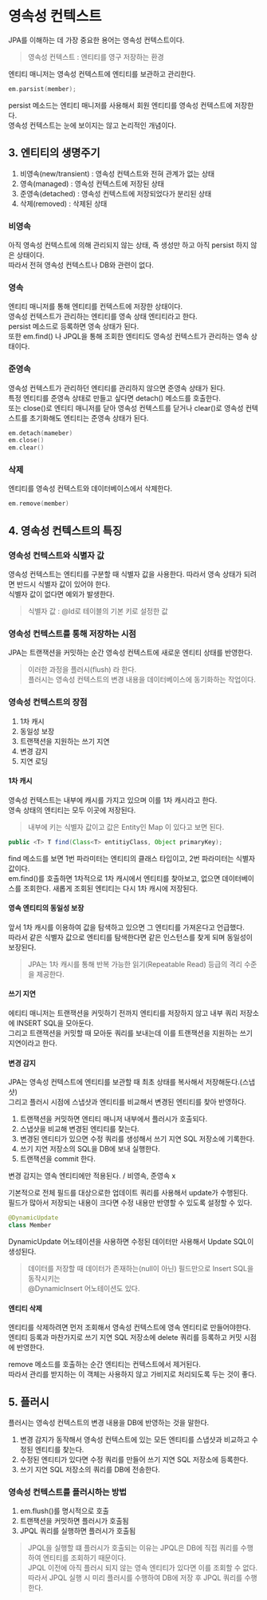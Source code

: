 # 영속성 컨텍스트
JPA를 이해하는 데 가장 중요한 용어는 영속성 컨텍스트이다.   

> 영속성 컨텍스트 : 엔티티를 영구 저장하는 환경
 
엔티티 매니저는 영속성 컨텍스트에 엔티티를 보관하고 관리한다.

```kotlin
em.parsist(member);
```
persist 메소드는 엔티티 매니저를 사용해서 회원 엔티티를 영속성 컨텍스트에 저장한다.   
영속성 컨텍스트는 눈에 보이지는 않고 논리적인 개념이다.

## 3. 엔티티의 생명주기

1. 비영속(new/transient) : 영속성 컨텍스트와 전혀 관계가 없는 상태
2. 영속(managed) : 영속성 컨텍스트에 저장된 상태
3. 준영속(detached) : 영속성 컨텍스트에 저장되었다가 분리된 상태
4. 삭제(removed) : 삭제된 상태

### 비영속
아직 영속성 컨텍스트에 의해 관리되지 않는 상태, 즉 생성만 하고 아직 persist 하지 않은 상태이다.   
따라서 전혀 영속성 컨텍스트나 DB와 관련이 없다.   

### 영속
엔티티 매니저를 통해 엔티티를 컨텍스트에 저장한 상태이다.   
영속성 컨텍스트가 관리하는 엔티티를 영속 상태 엔티티라고 한다.   
persist 메소드로 등록하면 영속 상태가 된다.    
또한 em.find() 나 JPQL을 통해 조회한 엔티티도 영속성 컨텍스트가 관리하는 영속 상태이다.  

### 준영속
영속성 컨텍스트가 관리하던 엔티티를 관리하지 않으면 준영속 상태가 된다.   
특정 엔티티를 준영속 상태로 만들고 싶다면 detach() 메소드를 호출한다.   
또는 close()로 엔티티 매니저를 닫아 영속성 컨텍스트를 닫거나
clear()로 영속성 컨텍스트를 초기화해도 엔티티는 준영속 상태가 된다.   

```kotlin
em.detach(mameber)
em.close()
em.clear()
```

### 삭제
엔티티를 영속성 컨텍스트와 데이터베이스에서 삭제한다.
```kotlin
em.remove(member)
```

## 4. 영속성 컨텍스트의 특징
### 영속성 컨텍스트와 식별자 값
영속성 컨텍스트는 엔티티를 구분할 때 식별자 값을 사용한다.
따라서 영속 상태가 되려면 반드시 식별자 값이 있어야 한다.  
식별자 값이 없다면 예외가 발생한다.  

> 식별자 값 : @Id로 테이블의 기본 키로 설정한 값

### 영속성 컨텍스트를 통해 저장하는 시점
JPA는 트랜잭션을 커밋하는 순간 영속성 컨텍스트에 새로운 엔티티 상태를 반영한다.

> 이러한 과정을 플러시(flush) 라 한다.   
> 플러시는 영속성 컨텍스트의 변경 내용을 데이터베이스에 동기화하는 작업이다.

### 영속성 컨텍스트의 장점
1. 1차 캐시
2. 동일성 보장
3. 트랜잭션을 지원하는 쓰기 지연
4. 변경 감지
5. 지연 로딩

#### 1차 캐시
영속성 컨텍스트는 내부에 캐시를 가지고 있으며 이를 1차 캐시라고 한다.   
영속 상태의 엔티티는 모두 이곳에 저장된다.   
> 내부에 키는 식별자 값이고 값은 Entity인 Map 이 있다고 보면 된다.

```java
public <T> T find(Class<T> entitiyClass, Object primaryKey);
```

find 메소드를 보면 1번 파라미터는 엔티티의 클래스 타입이고, 2번 파라미터는 식별자 값이다.   
em.find()를 호출하면 1차적으로 1차 캐시에서 엔티티를 찾아보고, 없으면 데이터베이스를 조회한다.
새롭게 조회된 엔티티는 다시 1차 캐시에 저장된다.   

#### 영속 엔티티의 동일성 보장
앞서 1차 캐시를 이용하여 값을 탐색하고 있으면 그 엔티티를 가져온다고 언급했다.   
따라서 같은 식별자 값으로 엔티티를 탐색한다면 같은 인스턴스를 찾게 되며 동일성이 보장된다.   

> JPA는 1차 캐시를 통해 반복 가능한 읽기(Repeatable Read) 등급의 격리 수준을 제공한다.   

#### 쓰기 지연
에티티 매니저는 트랜잭션을 커밋하기 전까지 엔티티를 저장하지 않고 내부 쿼리 저장소에  INSERT SQL을 모아둔다.   
그리고 트랜잭션을 커밋할 때 모아둔 쿼리를 보내는데 이를 트랜잭션을 지원하는 쓰기 지연이라고 한다.   
 
#### 변경 감지
JPA는 영속성 컨텍스트에 엔티티를 보관할 때 최초 상태를 복사해서 저장해둔다.(스냅샷)    
그리고 플러시 시점에 스냅샷과 엔티티를 비교해서 변경된 엔티티를 찾아 반영하다.   

1. 트랜잭션을 커밋하면 엔티티 매니저 내부에서 플러시가 호출되다.
2. 스냅샷을 비교해 변경된 엔티티를 찾는다.
3. 변경된 엔티티가 있으면 수정 쿼리를 생성해서 쓰기 지연 SQL 저장소에 기록한다.
4. 쓰기 지연 저장소의 SQL을 DB에 보내 실행한다.
5. 트랜잭션을 commit 한다.   

변경 감지는 영속 엔티티에만 적용된다. / 비영속, 준영속 x

기본적으로 전체 필드를 대상으로한 업데이트 쿼리를 사용해서 update가 수행된다.   
필드가 많아서 저장되는 내용이 크다면 수정 내용만 반영할 수 있도록 설정할 수 있다.

```kotlin
@DynamicUpdate
class Member
```

DynamicUpdate 어노테이션을 사용하면 수정된 데이터만 사용해서 Update SQL이 생성된다.

> 데이터를 저장할 때 데이터가 존재하는(null이 아닌) 필드만으로 Insert SQL을 동작시키는   
> @DynamicInsert 어노테이션도 있다.

#### 엔티티 삭제
엔티티를 삭제하려면 먼저 조회해서 영속성 컨텍스트에 영속 엔티티로 만들어야한다.   
엔티티 등록과 마찬가지로 쓰기 지연 SQL 저장소에 delete 쿼리를 등록하고 커밋 시점에 반영한다.   

remove 메소드를 호출하는 순간 엔티티는 컨텍스트에서 제거된다.   
따라서 관리를 받지하는 이 객체는 사용하지 않고 가비지로 처리되도록 두는 것이 좋다.   

## 5. 플러시
플러시는 영속성 컨텍스트의 변경 내용을 DB에 반영하는 것을 말한다.   

1. 변경 감지가 동작해서 영속성 컨텍스트에 있는 모든 엔티티를 스냅샷과 비교하고 수정된 엔티티를 찾는다.   
2. 수정된 엔티티가 있다면 수정 쿼리를 만들어 쓰기 지연 SQL 저장소에 등록한다.  
3. 쓰기 지연 SQL 저장소의 쿼리를 DB에 전송한다.

### 영속성 컨텍스트를 플러시하는 방법
1. em.flush()를 명시적으로 호출
2. 트랜잭션을 커밋하면 플러시가 호출됨
3. JPQL 쿼리를 실행하면 플러시가 호출됨

> JPQL을 실행할 떄 플러시가 호출되는 이유는 JPQL은 DB에 직접 쿼리를 수행하여 엔티티를 조회하기 때문이다.   
> JPQL 이전에 아직 플러시 되지 않는 영속 엔티티가 있다면 이를 조회할 수 없다.
> 따라서 JPQL 실행 시 미리 플러시를 수행하여 DB에 저장 후 JPQL 쿼리를 수행한다.   



 


